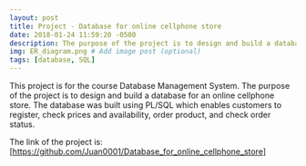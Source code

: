 ```yaml
---
layout: post
title: Project - Database for online cellphone store
date: 2018-01-24 11:59:20 -0500
description: The purpose of the project is to design and build a database for an online cellphone store. The database was built using PL/SQL which enables customers to register, check prices and availability, order product, and check order status. # Add post description (optional)
img: ER_diagram.png # Add image post (optional)
tags: [database, SQL]
---
```


This project is for the course Database Management System. The purpose of the project is to design and build a database for an online cellphone store. The database was built using PL/SQL which enables customers to register, check prices and availability, order product, and check order status.

The link of the project is: [https://github.com/Juan0001/Database_for_online_cellphone_store]
